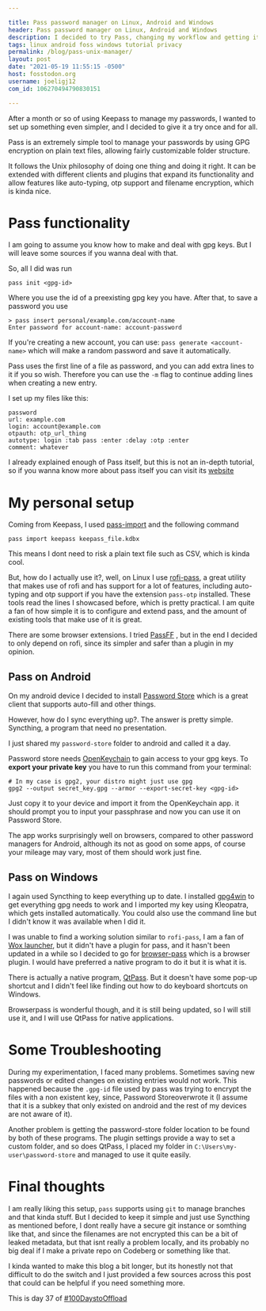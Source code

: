 ```yaml
---

title: Pass password manager on Linux, Android and Windows 
header: Pass password manager on Linux, Android and Windows 
description: I decided to try Pass, changing my workflow and getting it to work everywhere I need it to 
tags: linux android foss windows tutorial privacy 
permalink: /blog/pass-unix-manager/ 
layout: post 
date: "2021-05-19 11:55:15 -0500" 
host: fosstodon.org 
username: joeligj12 
com_id: 106270494790830151

--- 
```


After a month or so of using Keepass to manage my passwords, I wanted to
set up something even simpler, and I decided to give it a try once and for
all.

Pass is an extremely simple tool to manage your passwords by using GPG
encryption on plain text files, allowing fairly customizable folder
structure.  

It follows the Unix philosophy of doing one thing and doing it right. It
can be extended with different clients and plugins that expand its
functionality and allow features like auto-typing, otp support and filename
encryption, which is kinda nice.

# Pass functionality 

I am going to assume you know how to make and deal with gpg keys. But I will
leave some sources if you wanna deal with that.

So, all I did was run 

```
pass init <gpg-id> 
```

Where you use the id of a preexisting gpg key you have. After that, to save
a password you use 

```
> pass insert personal/example.com/account-name
Enter password for account-name: account-password
```

If you're creating a new account, you can use: `pass generate <account-name>` 
which will make a random password and save it automatically. 

Pass uses the first line of a file as password, and you can add extra lines
to it if you so wish. Therefore you can use the `-m` flag to continue
adding lines when creating a new entry.

I set up my files like this: 

```
password
url: example.com
login: account@example.com
otpauth: otp_url_thing
autotype: login :tab pass :enter :delay :otp :enter
comment: whatever
```

I already explained enough of Pass itself, but this is not an in-depth tutorial,
so if you wanna know more about pass itself you can visit 
its [website](https://passwordstore.org/)

# My personal setup 

Coming from Keepass, I used [pass-import](https://github.com/roddhjav/pass-import) 
and the following command

```
pass import keepass keepass_file.kdbx
```

This means I dont need to risk a plain text file such as CSV, which is kinda
cool.

But, how do I actually use it?, well, on Linux I use [rofi-pass](https://github.com/carnager/rofi-pass), a great 
utility that makes use of rofi and has support for a lot of features,
including auto-typing and otp support if you have the extension `pass-otp` installed. These
tools read the lines I showcased before, which is pretty practical. 
I am quite a fan of how simple it is to configure and extend pass, and the
amount of existing tools that make use of it is great.


There are some browser extensions. I tried [PassFF](https://github.com/passff/passff)
, but in the end I decided to only depend on rofi, since its simpler and safer 
than a plugin in my opinion. 

## Pass on Android

On my android device I decided to install [Password Store](https://github.com/android-password-store/Android-Password-Store)
which is a great client that supports auto-fill and other things. 

However, how do I sync everything up?. The answer is pretty simple.
Syncthing, a program that need no presentation. 

I just shared my `password-store` folder to android and called it a day. 

Password store needs [OpenKeychain](https://github.com/open-keychain/open-keychain) to 
gain access to your gpg keys. To **export your private key** you have to run
this command from your terminal:

```
# In my case is gpg2, your distro might just use gpg
gpg2 --output secret_key.gpg --armor --export-secret-key <gpg-id>
```

Just copy it to your device and import it from the OpenKeychain app. it
should prompt you to input your passphrase and now you can use it on
Password Store.

The app works surprisingly well on browsers, compared to other password
managers for Android, although its not as good on some apps, of course your 
mileage may vary, most of them should work just fine.


## Pass on Windows

I again used Syncthing to keep everything up to date. I 
installed [gpg4win](https://www.gpg4win.org/) to get everything gpg needs to
work and I imported my key using Kleopatra, which gets installed
automatically. You could also use the command line but I didn't know it was
available when I did it.

I was unable to find a working solution similar to `rofi-pass`, I am a fan
of [Wox launcher](https://github.com/Wox-launcher/Wox), but it didn't have a 
plugin for pass, and it hasn't been updated in a while so I decided to go for 
[browser-pass](https://github.com/browserpass/browserpass-extension) which
is a browser plugin. I would have preferred a native program to do it but it
is what it is.

There is actually a native program, [QtPass](https://qtpass.org/). But it 
doesn't have some pop-up shortcut and I didn't feel like finding out how to do 
keyboard shortcuts on Windows.

Browserpass is wonderful though, and it is still being updated, so I will
still use it, and I will use QtPass for native applications.


# Some Troubleshooting

During my experimentation, I faced many problems. Sometimes saving new
passwords or edited changes on existing entries would not work. This
happened because the `.gpg-id` file used by pass was trying to encrypt the files with
a non existent key, since, Password Storeoverwrote it (I assume 
that it is a subkey that only existed on android and the rest of my devices 
are not aware of it). 

Another problem is getting the password-store folder location to be found by
both of these programs. The plugin settings provide a way to set a custom
folder, and so does QtPass, I placed my folder in
`C:\Users\my-user\password-store` and managed to use it quite easily.

# Final thoughts

I am really liking this setup, `pass` supports using `git` to manage branches
and that kinda stuff. But I decided to keep it simple and just use Syncthing as
mentioned before, I dont really have a secure git instance or somthing like
that, and since the filenames are not encrypted this can be a bit of leaked
metadata, but that isnt really a problem locally, and its probably no big deal
if I make a private repo on Codeberg or something like that.

I kinda wanted to make this blog a bit longer, but its honestly not that 
difficult to do the switch and I just provided a few sources across this post that
could can be helpful if you need something more. 

This is day 37 of [#100DaystoOffload](https://100DaystoOffload,com)

